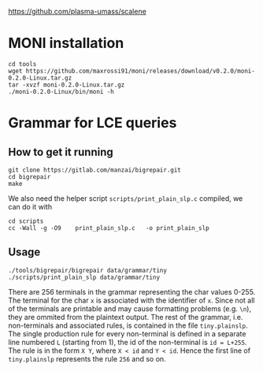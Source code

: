 https://github.com/plasma-umass/scalene

# MONI installation
```
cd tools
wget https://github.com/maxrossi91/moni/releases/download/v0.2.0/moni-0.2.0-Linux.tar.gz
tar -xvzf moni-0.2.0-Linux.tar.gz
./moni-0.2.0-Linux/bin/moni -h
```

# Grammar for LCE queries

## How to get it running
```
git clone https://gitlab.com/manzai/bigrepair.git
cd bigrepair
make
```

We also need the helper script `scripts/print_plain_slp.c` compiled, we can do it with
```
cd scripts
cc -Wall -g -O9    print_plain_slp.c   -o print_plain_slp
```

## Usage
```
./tools/bigrepair/bigrepair data/grammar/tiny
./scripts/print_plain_slp data/grammar/tiny
```
There are 256 terminals in the grammar representing the char values 0-255. The terminal for the char `x` is associated with the identifier of `x`.
Since not all of the terminals are printable and may cause formatting problems (e.g. `\n`), they are ommited from the plaintext output.
The rest of the grammar, i.e. non-terminals and associated rules, is contained in the file `tiny.plainslp`.
The single production rule for every non-terminal is defined in a separate line numbered `L` (starting from 1), the id of the non-terminal is `id = L+255`. The rule is in the form `X Y`, where `X < id` and `Y < id`.
Hence the first line of `tiny.plainslp` represents the rule `256` and so on.
